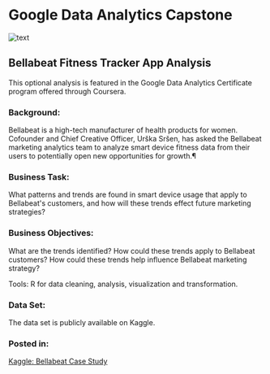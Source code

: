 # Google Data Analytics Capstone

![text](https://21066571.fs1.hubspotusercontent-na1.net/hubfs/21066571/bellabeat%20logo.webp)

## Bellabeat Fitness Tracker App Analysis

This optional analysis is featured in the Google Data Analytics Certificate program offered through Coursera.

### Background:

Bellabeat is a high-tech manufacturer of health products for women. Cofounder and Chief Creative Officer, Urška Sršen, has asked the Bellabeat marketing analytics team to analyze smart device fitness data from their users to potentially open new opportunities for growth.¶

### Business Task:

What patterns and trends are found in smart device usage that apply to Bellabeat's customers, and how will these trends effect future marketing strategies?

### Business Objectives:

What are the trends identified?
How could these trends apply to Bellabeat customers?
How could these trends help influence Bellabeat marketing strategy?

Tools:
R for data cleaning, analysis, visualization and transformation.

### Data Set:

The data set is publicly available on Kaggle.

### Posted in:

[Kaggle: Bellabeat Case Study](https://www.kaggle.com/code/danid7878/bellabeat-case-study)
